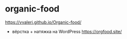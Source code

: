 # organic-food

https://vvaleri.github.io/Organic-food/

+ вёрстка + натяжка на WordPress https://orgfood.site/
